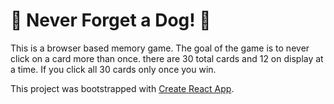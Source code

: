 # 🐶 Never Forget a Dog! 🐶

This is a browser based memory game. The goal of the game is to never click on a card more than once. there are 30 total cards and 12 on display at a time. If you click all 30 cards only once you win.

This project was bootstrapped with [Create React App](https://github.com/facebook/create-react-app).
